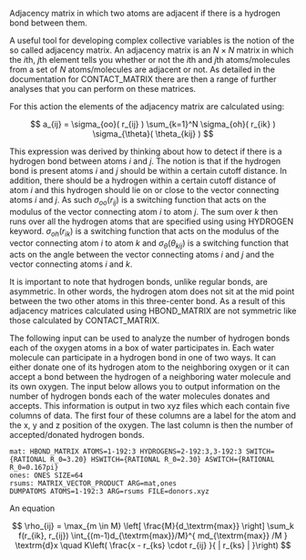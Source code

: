Adjacency matrix in which two atoms are adjacent if there is a hydrogen bond between them.

A useful tool for developing complex collective variables is the notion of the
so called adjacency matrix.  An adjacency matrix is an $N \times N$ matrix in which the $i$th, $j$th element tells you whether
or not the $i$th and $j$th atoms/molecules from a set of $N$ atoms/molecules are adjacent or not.  As detailed in the documentation
for CONTACT_MATRIX there are then a range of further analyses that you can perform on these matrices.  

For this action the elements of the adjacency matrix are calculated using:

$$
a_{ij} = \sigma_{oo}( r_{ij} ) \sum_{k=1}^N \sigma_{oh}( r_{ik} ) \sigma_{\theta}( \theta_{kij} )
$$

This expression was derived by thinking about how to detect if there is a hydrogen bond between atoms $i$ and $j$.  The notion is that
if the hydrogen bond is present atoms $i$ and $j$ should be within a certain cutoff distance.  In addition, there should be a hydrogen
within a certain cutoff distance of atom $i$ and this hydrogen should lie on or close to the vector connecting atoms $i$ and $j$.
As such $\sigma_{oo}(r_{ij})$ is a switching function that acts on the modulus of the vector connecting atom $i$ to atom
$j$.  The sum over $k$ then runs over all the hydrogen atoms that are specified using using HYDROGEN keyword.  $\sigma_{oh}(r_{ik})$
is a switching function that acts on the modulus of the vector connecting atom $i$ to atom $k$ and $\sigma_{\theta}(\theta_{kij})$
is a switching function that acts on the angle between the vector connecting atoms $i$ and $j$ and the vector connecting atoms $i$ and
$k$.

It is important to note that hydrogen bonds, unlike regular bonds, are asymmetric. In other words, the hydrogen atom does not sit at the
mid point between the two other atoms in this three-center bond.  As a result of this adjacency matrices calculated using HBOND_MATRIX are not
symmetric like those calculated by CONTACT_MATRIX.  

The following input can be used to analyze the number of hydrogen bonds each of the oxygen atoms in a box of water participates in.  Each
water molecule can participate in a hydrogen bond in one of two ways.  It can either donate one of its hydrogen atom to the neighboring oxygen or
it can accept a bond between the hydrogen of a neighboring water molecule and its own oxygen.  The input below allows you to output information
on the number of hydrogen bonds each of the water molecules donates and accepts.  This information is output in two xyz files which each contain
five columns of data.  The first four of these columns are a label for the atom and the x, y and z position of the oxygen.  The last column is then
the number of accepted/donated hydrogen bonds.

```plumed
mat: HBOND_MATRIX ATOMS=1-192:3 HYDROGENS=2-192:3,3-192:3 SWITCH={RATIONAL R_0=3.20} HSWITCH={RATIONAL R_0=2.30} ASWITCH={RATIONAL R_0=0.167pi}
ones: ONES SIZE=64
rsums: MATRIX_VECTOR_PRODUCT ARG=mat,ones 
DUMPATOMS ATOMS=1-192:3 ARG=rsums FILE=donors.xyz
```

An equation

$$
\rho_{ij} = \max_{m \in M} \left[ \frac{M}{d_\textrm{max}} \right] \sum_k f(r_{ik}, r_{ij}) \int_{(m-1)d_{\textrm{max}}/M}^{ md_{\textrm{max}} /M } \textrm{d}x \quad K\left( \frac{x - r_{ks} \cdot r_{ij} }{ | r_{ks} | }\right) 
$$

